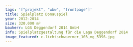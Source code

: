 ```yaml
---
tags: '["projekt", "wbw", "frontpage"]'
title: Spielplatz Donauspiel
year: 2012-2014
size: 320.000 m²
bauherr: LGS Deggendorf 2014 GmbH
info: Spielplatzgestaltung für die Laga Deggendorf 2014
image_featured: c-lichtschwaermer_103_mg_5396.jpg
---
```

